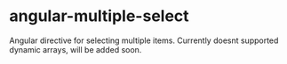 # angular-multiple-select
Angular directive for selecting multiple items. Currently doesnt supported dynamic arrays, will be added soon. 
